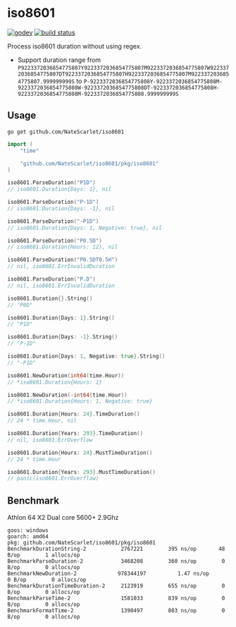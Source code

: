# iso8601

[![godev](https://img.shields.io/static/v1?label=godev&message=reference&color=00add8)](https://pkg.go.dev/github.com/NateScarlet/iso8601/pkg/iso8601)
[![build status](https://github.com/NateScarlet/iso8601/workflows/go/badge.svg)](https://github.com/NateScarlet/iso8601/actions)

Process iso8601 duration without using regex.

- Support duration range from `P9223372036854775807Y9223372036854775807M9223372036854775807W9223372036854775807DT9223372036854775807H9223372036854775807M9223372036854775807.999999999S` to `P-9223372036854775808Y-9223372036854775808M-9223372036854775808W-9223372036854775808DT-9223372036854775808H-9223372036854775808M-9223372036854775808.999999999S`

## Usage

```shell
go get github.com/NateScarlet/iso8601
```

```go
import (
    "time"

    "github.com/NateScarlet/iso8601/pkg/iso8601"
)

iso8601.ParseDuration("P1D")
// iso8601.Duration{Days: 1}, nil

iso8601.ParseDuration("P-1D")
// iso8601.Duration{Days: -1}, nil

iso8601.ParseDuration("-P1D")
// iso8601.Duration{Days: 1, Negative: true}, nil

iso8601.ParseDuration("P0.5D")
// iso8601.Duration{Hours: 12}, nil

iso8601.ParseDuration("P0.5DT0.5H")
// nil, iso8601.ErrInvalidDuration

iso8601.ParseDuration("P.D")
// nil, iso8601.ErrInvalidDuration

iso8601.Duration{}.String()
// "P0D"

iso8601.Duration{Days: 1}.String()
// "P1D"

iso8601.Duration{Days: -1}.String()
// "P-1D"

iso8601.Duration{Days: 1, Negative: true}.String()
// "-P1D"

iso8601.NewDuration(int64(time.Hour))
// *iso8601.Duration{Hours: 1}

iso8601.NewDuration(-int64(time.Hour))
// *iso8601.Duration{Hours: 1, Negative: true}

iso8601.Duration{Hours: 24}.TimeDuration()
// 24 * time.Hour, nil

iso8601.Duration{Years: 293}.TimeDuration()
// nil, iso8601.ErrOverflow

iso8601.Duration{Hours: 24}.MustTimeDuration()
// 24 * time.Hour

iso8601.Duration{Years: 293}.MustTimeDuration()
// panic(iso8601.ErrOverflow)
```

## Benchmark

Athlon 64 X2 Dual core 5600+ 2.9Ghz

```text
goos: windows
goarch: amd64
pkg: github.com/NateScarlet/iso8601/pkg/iso8601
BenchmarkDurationString-2           2767221        395 ns/op       48 B/op        1 allocs/op
BenchmarkParseDuration-2            3468208        360 ns/op        0 B/op        0 allocs/op
BenchmarkNewDuration-2             978344197          1.47 ns/op        0 B/op        0 allocs/op
BenchmarkDurationTimeDuration-2     2123919        655 ns/op        0 B/op        0 allocs/op
BenchmarkParseTime-2                1581033        839 ns/op        0 B/op        0 allocs/op
BenchmarkFormatTime-2               1390497        803 ns/op        0 B/op        0 allocs/op
```
